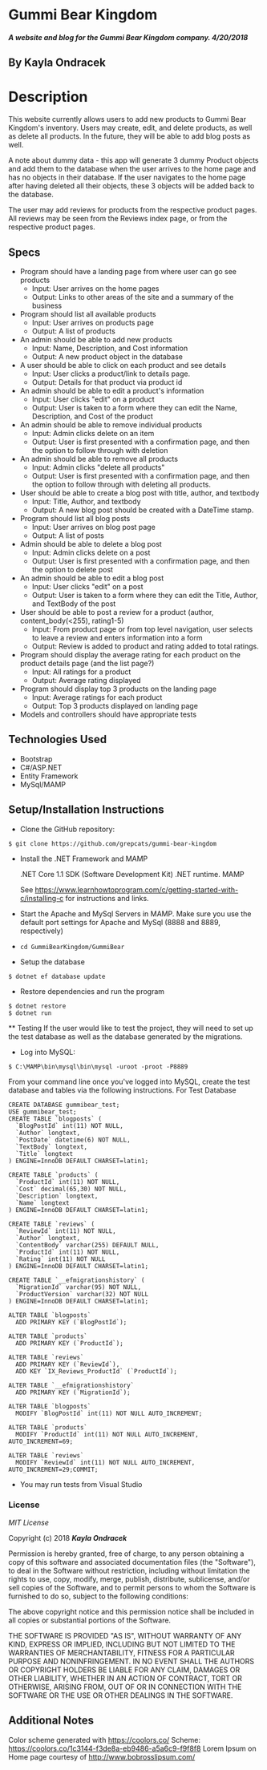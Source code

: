 ﻿# Gummi Bear Kingdom

##### A website and blog for the Gummi Bear Kingdom company. 4/20/2018

## By Kayla Ondracek

# Description
This website currently allows users to add new products to Gummi Bear Kingdom's inventory. Users may create, edit, and delete products, as well as delete all products. In the future, they will be able to add blog posts as well.

A note about dummy data - this app will generate 3 dummy Product objects and add them to the database when the user arrives to the home page and has no objects in their database. If the user navigates to the home page after having deleted all their objects, these 3 objects will be added back to the database.

The user may add reviews for products from the respective product pages. All reviews may be seen from the Reviews index page, or from the respective product pages.

## Specs
* Program should have a landing page from where user can go see products
	* Input: User arrives on the home pages
	* Output: Links to other areas of the site and a summary of the business
* Program should list all available products
	* Input: User arrives on products page
	* Output: A list of products
* An admin should be able to add new products
	* Input: Name, Description, and Cost information
	* Output: A new product object in the database
* A user should be able to click on each product and see details
	* Input: User clicks a product/link to details page.
	* Output: Details for that product via product id
* An admin should be able to edit a product's information
	* Input: User clicks "edit" on a product
	* Output: User is taken to a form where they can edit the Name, Description, and Cost of the product
* An admin should be able to remove individual products
	* Input: Admin clicks delete on an item
	* Output: User is first presented with a confirmation page, and then the option to follow through with deletion
* An admin should be able to remove all products
	* Input: Admin clicks "delete all products"
	* Output: User is first presented with a confirmation page, and then the option to follow through with deleting all products.
* User should be able to create a blog post with title, author, and textbody
	* Input: Title, Author, and textbody
	* Output: A new blog post should be created with a DateTime stamp.
* Program should list all blog posts
	* Input: User arrives on blog post page
	* Output: A list of posts
* Admin should be able to delete a blog post
	* Input: Admin clicks delete on a post
	* Output: User is first presented with a confirmation page, and then the option to delete post
* An admin should be able to edit a blog post
	* Input: User clicks "edit" on a post
	* Output: User is taken to a form where they can edit the Title, Author, and TextBody of the post
* User should be able to post a review for a product (author, content_body(<255), rating1-5)
	* Input: From product page or from top level navigation, user selects to leave a review and enters information into a form
	* Output: Review is added to product and rating added to total ratings.
* Program should display the average rating for each product on the product details page (and the list page?)
	* Input: All ratings for a product
	* Output: Average rating displayed
* Program should display top 3 products on the landing page
	* Input: Average ratings for each product
	* Output: Top 3 products displayed on landing page
* Models and controllers should have appropriate tests

## Technologies Used
* Bootstrap
* C#/ASP.NET
* Entity Framework
* MySql/MAMP

## Setup/Installation Instructions
  * Clone the GitHub repository:
  ```
  $ git clone https://github.com/grepcats/gummi-bear-kingdom
  ```

  * Install the .NET Framework and MAMP

    .NET Core 1.1 SDK (Software Development Kit)
    .NET runtime.
    MAMP

    See https://www.learnhowtoprogram.com/c/getting-started-with-c/installing-c for instructions and links.

* Start the Apache and MySql Servers in MAMP. Make sure you use the default port settings for Apache and MySql (8888 and 8889, respectively)

* `cd GummiBearKingdom/GummiBear`

*  Setup the database

  ```
  $ dotnet ef database update
  ```
*  Restore dependencies and run the program
  ```
  $ dotnet restore
  $ dotnet run
  ```

** Testing
If the user would like to test the project, they will need to set up the test database as well as the database generated by the migrations.
* Log into MySQL:
```
$ C:\MAMP\bin\mysql\bin\mysql -uroot -proot -P8889
```
From your command line once you've logged into MySQL, create the test database and tables via the following instructions.
For Test Database
```
CREATE DATABASE gummibear_test;
USE gummibear_test;
CREATE TABLE `blogposts` (
  `BlogPostId` int(11) NOT NULL,
  `Author` longtext,
  `PostDate` datetime(6) NOT NULL,
  `TextBody` longtext,
  `Title` longtext
) ENGINE=InnoDB DEFAULT CHARSET=latin1;

CREATE TABLE `products` (
  `ProductId` int(11) NOT NULL,
  `Cost` decimal(65,30) NOT NULL,
  `Description` longtext,
  `Name` longtext
) ENGINE=InnoDB DEFAULT CHARSET=latin1;

CREATE TABLE `reviews` (
  `ReviewId` int(11) NOT NULL,
  `Author` longtext,
  `ContentBody` varchar(255) DEFAULT NULL,
  `ProductId` int(11) NOT NULL,
  `Rating` int(11) NOT NULL
) ENGINE=InnoDB DEFAULT CHARSET=latin1;

CREATE TABLE `__efmigrationshistory` (
  `MigrationId` varchar(95) NOT NULL,
  `ProductVersion` varchar(32) NOT NULL
) ENGINE=InnoDB DEFAULT CHARSET=latin1;

ALTER TABLE `blogposts`
  ADD PRIMARY KEY (`BlogPostId`);

ALTER TABLE `products`
  ADD PRIMARY KEY (`ProductId`);

ALTER TABLE `reviews`
  ADD PRIMARY KEY (`ReviewId`),
  ADD KEY `IX_Reviews_ProductId` (`ProductId`);

ALTER TABLE `__efmigrationshistory`
  ADD PRIMARY KEY (`MigrationId`);

ALTER TABLE `blogposts`
  MODIFY `BlogPostId` int(11) NOT NULL AUTO_INCREMENT;

ALTER TABLE `products`
  MODIFY `ProductId` int(11) NOT NULL AUTO_INCREMENT, AUTO_INCREMENT=69;

ALTER TABLE `reviews`
  MODIFY `ReviewId` int(11) NOT NULL AUTO_INCREMENT, AUTO_INCREMENT=29;COMMIT;
```

* You may run tests from Visual Studio
### License

*MIT License*

Copyright (c) 2018 **_Kayla Ondracek_**

Permission is hereby granted, free of charge, to any person obtaining a copy
of this software and associated documentation files (the "Software"), to deal
in the Software without restriction, including without limitation the rights
to use, copy, modify, merge, publish, distribute, sublicense, and/or sell
copies of the Software, and to permit persons to whom the Software is
furnished to do so, subject to the following conditions:

The above copyright notice and this permission notice shall be included in all
copies or substantial portions of the Software.

THE SOFTWARE IS PROVIDED "AS IS", WITHOUT WARRANTY OF ANY KIND, EXPRESS OR
IMPLIED, INCLUDING BUT NOT LIMITED TO THE WARRANTIES OF MERCHANTABILITY,
FITNESS FOR A PARTICULAR PURPOSE AND NONINFRINGEMENT. IN NO EVENT SHALL THE
AUTHORS OR COPYRIGHT HOLDERS BE LIABLE FOR ANY CLAIM, DAMAGES OR OTHER
LIABILITY, WHETHER IN AN ACTION OF CONTRACT, TORT OR OTHERWISE, ARISING FROM,
OUT OF OR IN CONNECTION WITH THE SOFTWARE OR THE USE OR OTHER DEALINGS IN THE
SOFTWARE.

## Additional Notes
Color scheme generated with https://coolors.co/
Scheme: https://coolors.co/1c3144-f3de8a-eb9486-a5a6c9-f9f8f8
Lorem Ipsum on Home page courtesy of http://www.bobrosslipsum.com/
